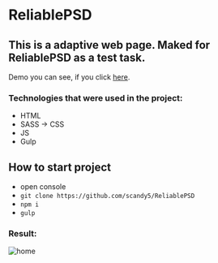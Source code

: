 # ReliablePSD

## This is a adaptive web page. Maked for ReliablePSD as a test task.

Demo you can see, if you click [here].

### Technologies that were used in the project:
+ HTML
+ SASS -> CSS
+ JS
+ Gulp

## How to start project
 - open console 
 - `git clone https://github.com/scandy5/ReliablePSD`
 - `npm i`
 - `gulp` 
### Result:
![home](https://github.com/scandy5/ReliablePSD/blob/master/app/img/ReliablePSD.png)

[here]: https://scandy5.github.io/ReliablePSD/dist/
